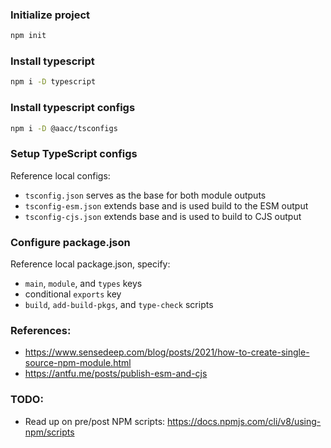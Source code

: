 ### Initialize project

```sh
npm init
```

### Install typescript

```sh
npm i -D typescript
```

### Install typescript configs

```sh
npm i -D @aacc/tsconfigs
```

### Setup TypeScript configs

Reference local configs:

- `tsconfig.json` serves as the base for both module outputs
- `tsconfig-esm.json` extends base and is used build to the ESM output
- `tsconfig-cjs.json` extends base and is used to build to CJS output

### Configure package.json

Reference local package.json, specify:

- `main`, `module`, and `types` keys
- conditional `exports` key
- `build`, `add-build-pkgs`, and `type-check` scripts

### References:

- https://www.sensedeep.com/blog/posts/2021/how-to-create-single-source-npm-module.html
- https://antfu.me/posts/publish-esm-and-cjs

### TODO:

- Read up on pre/post NPM scripts: https://docs.npmjs.com/cli/v8/using-npm/scripts
